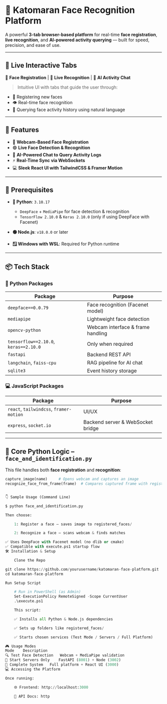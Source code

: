 # 🎯 Katomaran Face Recognition Platform

A powerful **3-tab browser-based platform** for real-time **face registration**, **live recognition**, and **AI-powered activity querying** — built for speed, precision, and ease of use.

---

## 🧠 Live Interactive Tabs

🎥 **Face Registration** | 📡 **Live Recognition** | 💬 **AI Activity Chat**

> Intuitive UI with tabs that guide the user through:
- 👤 Registering new faces
- 👁️ Real-time face recognition
- 🧠 Querying face activity history using natural language

---

## 🚀 Features

- 🔴 **Webcam-Based Face Registration**  
- 🟢 **Live Face Detection & Recognition**  
- 🧠 **AI-Powered Chat to Query Activity Logs**  
- ⚡ **Real-Time Sync via WebSockets**  
- 💻 **Sleek React UI with TailwindCSS & Framer Motion**  

---

## 🔧 Prerequisites

- **🧠 Python**: `3.10.17`  
  - `DeepFace` + `MediaPipe` for face detection & recognition  
  - `TensorFlow 2.10.0` & `Keras 2.10.0` (only if using DeepFace with Facenet)  

- **🟢 Node.js**: `v18.0.0` or later  

- **🪟 Windows with WSL**: Required for Python runtime  

---

## 📦 Tech Stack

### 🐍 Python Packages
| Package | Purpose |
|--------|---------|
| `deepface==0.0.79` | Face recognition (Facenet model) |
| `mediapipe` | Lightweight face detection |
| `opencv-python` | Webcam interface & frame handling |
| `tensorflow==2.10.0`, `keras==2.10.0` | Only when required |
| `fastapi` | Backend REST API |
| `langchain`, `faiss-cpu` | RAG pipeline for AI chat |
| `sqlite3` | Event history storage |

### 💻 JavaScript Packages
| Package | Purpose |
|--------|---------|
| `react`, `tailwindcss`, `framer-motion` | UI/UX |
| `express`, `socket.io` | Backend server & WebSocket bridge |

---

## 📂 Core Python Logic – `face_and_identification.py`

This file handles both **face registration** and **recognition**:

```python
capture_image(name)     # Opens webcam and captures an image
recognize_face_from_frame(frame)  # Compares captured frame with registered faces


👇 Sample Usage (Command Line)

$ python face_and_identification.py

Then choose:

    1: Register a face — saves image to registered_faces/

    2: Recognize a face — scans webcam & finds matches

✅ Uses DeepFace with Facenet model (no dlib or cmake)
✅ Compatible with execute.ps1 startup flow
🛠️ Installation & Setup

    Clone the Repo

git clone https://github.com/yourusername/katomaran-face-platform.git
cd katomaran-face-platform

Run Setup Script

    # Run in PowerShell (as Admin)
    Set-ExecutionPolicy RemoteSigned -Scope CurrentUser
    .\execute.ps1

    This script:

    ✅ Installs all Python & Node.js dependencies

    ✅ Sets up folders like registered_faces/

    ✅ Starts chosen services (Test Mode / Servers / Full Platform)

🎮 Usage Modes
Mode	Description
🔍 Test Face Detection	Webcam + MediaPipe validation
🔧 Start Servers Only	FastAPI (8001) + Node (3002)
🚀 Complete System	Full platform + React UI (3000)
💻 Accessing the Platform

Once running:

    🌐 Frontend: http://localhost:3000

    📘 API Docs: http
